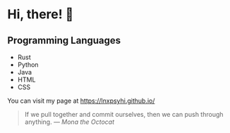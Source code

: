 # Hi, there! :wave:

## Programming Languages
- Rust
- Python
- Java
- HTML
- CSS

You can visit my page at https://lnxpsyhi.github.io/

> If we pull together and commit ourselves, then we can push through anything.
— *Mona the Octocat*

<!-- TO DO: add more details about me later -->
